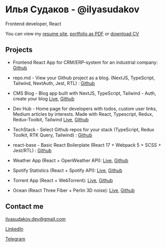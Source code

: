 # Илья Судаков - @ilyasudakov
Frontend developer, React

You can view my [resume site](https://ilyasudakov.vercel.app), [portfolio as PDF](https://drive.google.com/file/d/1_5V65DH8ViKQnO1OB_c2cQW1vYQSn7zJ/view?usp=sharing) or [download CV](https://docs.google.com/document/d/1OWPw65Lhx170QKet5bV7iAzCaNx1vZdpeBp07Bs4FxY/edit?usp=sharing)

## Projects

* Frontend React App for CRM/ERP-system for an industrial company: [Github](https://github.com/ilyasudakov/CRM_frontend)

* repo.md - View your Github project as a blog. (NextJS, TypeScript, Tailwind, NextAuth, Jest, RTL) : [Github](https://github.com/ilyasudakov/repo.md)

* CMS Blog - Blog app built with NextJS, TypeScript, Tailwind - Auth, create your blog [Live](https://cms-blog-cyan.vercel.app), [Github](https://github.com/ilyasudakov/cms_blog)

* Dev Hub - Home page for developers with todos, custom user links, Medium articles by interests. Made with React, Typescript, Redux, Redux-Toolkit, Tailwind [Live](https://devhub.ilyasudakov.vercel.app), [Github](https://github.com/ilyasudakov/devhub)

* TechStack - Select Github repos for your stack (TypeScript, Redux Toolkit, RTK Query, Tailwind) : [Github](https://github.com/ilyasudakov/tech-stack)

* react-base - Basic React Boilerplate (React 17 + Webpack 5 + SCSS + Jest/RTL) : [Github](https://github.com/ilyasudakov/basic-react-boilerplate)
     
* Weather App (React + OpenWeather API): [Live](https://weatherapp-ilyasudakov.herokuapp.com/), [Github](https://github.com/ilyasudakov/weatherApp)
     
* Spotify Statistics (React + Spotify API): [Live](https://spotify-stats-ilyasudakov.herokuapp.com/), [Github](https://github.com/ilyasudakov/music_app)

* Torrent App (React + WebTorrent): [Live](https://dazzling-stonebraker-1126ef.netlify.app/), [Github](https://github.com/ilyasudakov/torrent_app)
     
* Ocean (React Three Fiber + Perlin 3D noise): [Live](https://ocean-ilyasudakov.herokuapp.com/), [Github](https://github.com/ilyasudakov/ThreeJS_test)

## Contact me

[ilyasudakov.dev@gmail.com](mailto:ilyasudakov.dev@gmail.com)

[LinkedIn](https://www.linkedin.com/in/ilya-sudakov)

[Telegram](https://t.me/ilyasudakov)
